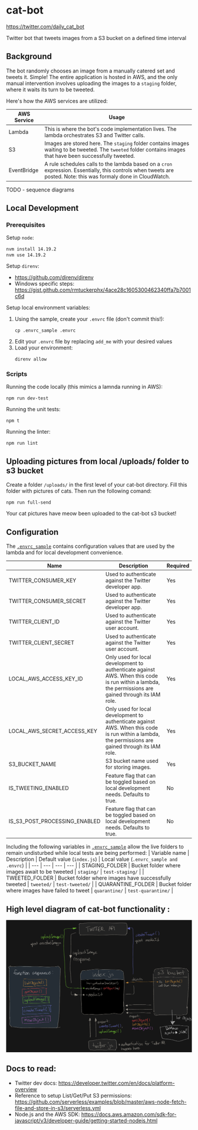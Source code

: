 # cat-bot

https://twitter.com/daily_cat_bot

Twitter bot that tweets images from a S3 bucket on a defined time interval

## Background

The bot randomly chooses an image from a manually catered set and tweets it. Simple! The entire application is hosted in AWS, and the only manual intervention involves uploading the images to a `staging` folder, where it waits its turn to be tweeted.

Here's how the AWS services are utilized:

| AWS Service | Usage |
| --- | --- |
| Lambda | This is where the bot's code implementation lives. The lambda orchestrates S3 and Twitter calls. |
| S3 | Images are stored here. The `staging` folder contains images waiting to be tweeted. The `tweeted` folder contains images that have been successfully tweeted. |
| EventBridge | A rule schedules calls to the lambda based on a `cron` expression. Essentially, this controls when tweets are posted. Note: this was formaly done in CloudWatch. |

TODO - sequence diagrams

## Local Development

### Prerequisites

Setup `node`:
```
nvm install 14.19.2
nvm use 14.19.2
```
Setup `direnv`:
- https://github.com/direnv/direnv
- Windows specific steps: https://gist.github.com/rmtuckerphx/4ace28c1605300462340ffa7b7001c6d

Setup local environment variables:
1. Using the sample, create your `.envrc` file (don't commit this!):
    ```
    cp .envrc_sample .envrc
    ```
2. Edit your `.envrc` file by replacing `add_me` with your desired values
3. Load your environment:
    ```
    direnv allow
    ```

### Scripts

Running the code locally (this mimics a lamnda running in AWS):
```
npm run dev-test
```

Running the unit tests:
```
npm t
```

Running the linter:
```
npm run lint
```

## Uploading pictures from local /uploads/ folder to s3 bucket

Create a folder `/uploads/` in the first level of your cat-bot directory. Fill this folder with pictures of cats.  Then run the following comand:
```
npm run full-send
```
Your cat pictures have meow been uploaded to the cat-bot s3 bucket!

## Configuration

The [`.envrc_sample`](.envrc_sample) contains configuration values that are used by the lambda and for local development convenience.

| Name | Description | Required |
| --- | --- | --- |
| TWITTER_CONSUMER_KEY | Used to authenticate against the Twitter developer app. | Yes |
| TWITTER_CONSUMER_SECRET | Used to authenticate against the Twitter developer app. | Yes |
| TWITTER_CLIENT_ID | Used to authenticate against the Twitter user account. | Yes |
| TWITTER_CLIENT_SECRET | Used to authenticate against the Twitter user account. | Yes |
| LOCAL_AWS_ACCESS_KEY_ID | Only used for local development to authenticate against AWS. When this code is run within a lambda, the permissions are gained through its IAM role. | Yes |
| LOCAL_AWS_SECRET_ACCESS_KEY | Only used for local development to authenticate against AWS. When this code is run within a lambda, the permissions are gained through its IAM role. | Yes |
| S3_BUCKET_NAME | S3 bucket name used for storing images. | Yes |
| IS_TWEETING_ENABLED | Feature flag that can be toggled based on local development needs. Defaults to true. | No |
| IS_S3_POST_PROCESSING_ENABLED | Feature flag that can be toggled based on local development needs. Defaults to true. | No |

Including the following variables in [`.envrc_sample`](.envrc_sample) allow the live folders to remain undisturbed while local tests are being performed:
| Variable name | Description | Default value (`index.js`) | Local value (`.envrc_sample and .envrc`) |
| --- | --- | --- | --- |
| STAGING_FOLDER | Bucket folder where images await to be tweeted | `staging/` | `test-staging/` |
| TWEETED_FOLDER | Bucket folder where images have successfully tweeted | `tweeted/` | `test-tweeted/` |
| QUARANTINE_FOLDER | Bucket folder where images have failed to tweet | `quarantine/` | `test-quarantine/` |

## High level diagram of cat-bot functionality :

![Alt text](./cat-bot.png)

## Docs to read:
- Twitter dev docs: https://developer.twitter.com/en/docs/platform-overview
- Reference to setup List/Get/Put S3 permissions: https://github.com/serverless/examples/blob/master/aws-node-fetch-file-and-store-in-s3/serverless.yml
- Node.js and the AWS SDK: https://docs.aws.amazon.com/sdk-for-javascript/v3/developer-guide/getting-started-nodejs.html
